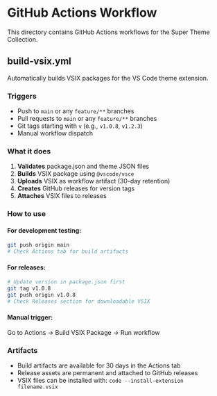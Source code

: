# GitHub Actions Workflow

This directory contains GitHub Actions workflows for the Super Theme Collection.

## build-vsix.yml

Automatically builds VSIX packages for the VS Code theme extension.

### Triggers

- Push to `main` or any `feature/**` branches
- Pull requests to `main` or any `feature/**` branches
- Git tags starting with `v` (e.g., `v1.0.8`, `v1.2.3`)
- Manual workflow dispatch

### What it does
1. **Validates** package.json and theme JSON files
2. **Builds** VSIX package using `@vscode/vsce`
3. **Uploads** VSIX as workflow artifact (30-day retention)
4. **Creates** GitHub releases for version tags
5. **Attaches** VSIX files to releases

### How to use

#### For development testing:
```bash
git push origin main
# Check Actions tab for build artifacts
```

#### For releases:
```bash
# Update version in package.json first
git tag v1.0.8
git push origin v1.0.8
# Check Releases section for downloadable VSIX
```

#### Manual trigger:
Go to Actions → Build VSIX Package → Run workflow

### Artifacts
- Build artifacts are available for 30 days in the Actions tab
- Release assets are permanent and attached to GitHub releases
- VSIX files can be installed with: `code --install-extension filename.vsix`
